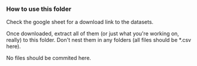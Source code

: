 ### How to use this folder
Check the google sheet for a download link to the datasets.

Once downloaded, extract all of them (or just what you're working on, really) to this folder. Don't nest them in any folders (all files should be *.csv here).

No files should be commited here. 
